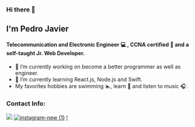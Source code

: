### Hi there 👋

## I'm Pedro Javier 

#### Telecommunication and Electronic Engineer :computer: , CCNA certified :iphone: and a self-taught Jr. Web Developer.

- 🔭 I’m currently working on become a better programmer as well as engineer.
- 🌱 I’m currently learning React.js, Node.js and Swift.
-  My favorites hobbies are swimming :swimmer:, learn :book: and listen to music :headphones:.

### Contact Info:
[<img src="https://img.icons8.com/fluent/48/4a90e2/linkedin.png"/>](https://www.linkedin.com/in/pedro-javier-mu%C3%B1oz-garc%C3%ADa-386060246/)
[![instagram-new (1)](https://user-images.githubusercontent.com/100593496/192603944-31c886ee-77e9-4907-a4d2-4b4f0d602397.png)](https://www.instagram.com/pedro_j.mugar/)
[!<div data-iframe-width="150" data-iframe-height="270" data-share-badge-id="50aaff93-1aaf-49ad-8e62-d5f850a94ce5" data-share-badge-host="https://www.credly.com"></div>](https://www.credly.com/badges/50aaff93-1aaf-49ad-8e62-d5f850a94ce5/public_url)





